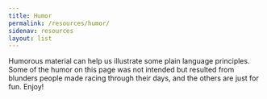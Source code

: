 ```yaml
---
title: Humor
permalink: /resources/humor/
sidenav: resources
layout: list
---
```


Humorous material can help us illustrate some plain language principles. Some of the humor on this page was not intended but resulted from blunders people made racing through their days, and the others are just for fun. Enjoy!
